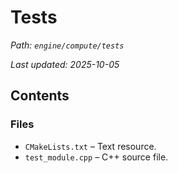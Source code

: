 # Tests

_Path: `engine/compute/tests`_

_Last updated: 2025-10-05_


## Contents

### Files

- `CMakeLists.txt` – Text resource.
- `test_module.cpp` – C++ source file.
